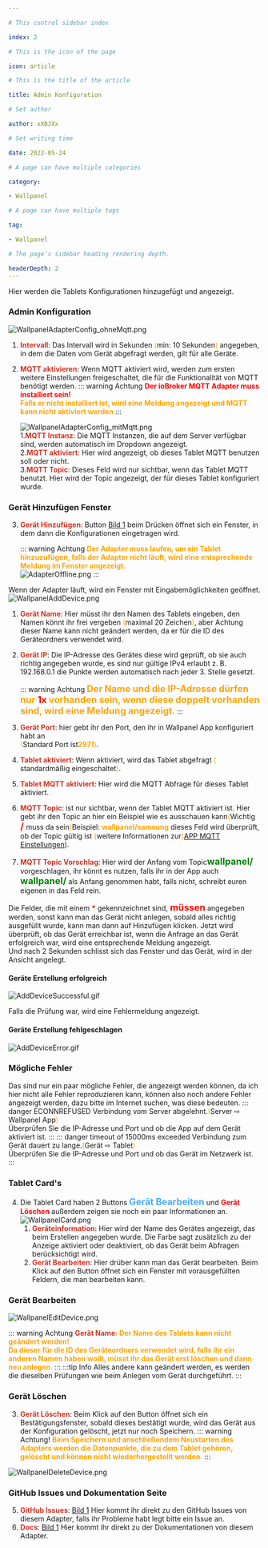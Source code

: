 ```yaml
---

# This control sidebar index

index: 2

# This is the icon of the page

icon: article

# This is the title of the article

title: Admin Konfiguration

# Set author

author: xXBJXx

# Set writing time

date: 2022-05-24

# A page can have multiple categories

category:

- Wallpanel

# A page can have multiple tags

tag:

- Wallpanel

# The page’s sidebar heading rendering depth.

headerDepth: 2
---
```


Hier werden die Tablets Konfigurationen hinzugefügt und angezeigt.

### Admin Konfiguration

![WallpanelAdapterConfig_ohneMqtt.png](../../.vuepress/public/media/wallpanel/WallpanelAdapterConfig_withoutMqtt.png#image)

1. <span style="color:#cf3424; fontSize:1.1em; font-weight:bold">Intervall</span>: Das Intervall wird in Sekunden <span style="color:#ffa500">(</span>min: 10
   Sekunden<span style="color:#ffa500">)</span> angegeben, in dem die Daten vom Gerät abgefragt werden, gilt für alle Geräte.

2. <span style="color:#cf3424; fontSize:1.1em; font-weight:bold">MQTT aktivieren</span>: Wenn MQTT aktiviert wird, werden zum ersten weitere Einstellungen freigeschaltet, die für
   die Funktionalität von MQTT benötigt werden.
   ::: warning Achtung
   <span style="color:red; font-size:1em; font-weight: bold" >Der ioBroker MQTT Adapter muss installiert sein!</span><br>
   <span style="color:orange; font-size:1em; font-weight: bold" >Falls er nicht installiert ist, wird eine Meldung angezeigt und MQTT kann nicht aktiviert werden</span>
   :::

   ![WallpanelAdapterConfig_mitMqtt.png](../../.vuepress/public/media/wallpanel/WallpanelAdapterConfig_withMqtt.png#mqttImage)<br>
   1.<span style="color:#cf3424; fontSize:1.1em; font-weight:bold">MQTT Instanz</span>: Die MQTT Instanzen, die auf dem Server verfügbar sind, werden automatisch im Dropdown
   angezeigt.<br>
   2.<span style="color:#cf3424; fontSize:1.1em; font-weight:bold">MQTT aktiviert</span>: Hier wird angezeigt, ob dieses Tablet MQTT benutzen soll oder nicht.<br>
   3.<span style="color:#cf3424; fontSize:1.1em; font-weight:bold">MQTT Topic</span>: Dieses Feld wird nur sichtbar, wenn das Tablet MQTT benutzt. Hier wird der Topic angezeigt,
   der für dieses Tablet konfiguriert wurde.<br>

### Gerät Hinzufügen Fenster

3. <span style="color:#cf3424; fontSize:1.1em; font-weight:bold">Gerät Hinzufügen</span>: Button [Bild 1](#admin-konfiguration) beim Drücken öffnet sich ein Fenster, in dem
   dann die Konfigurationen eingetragen wird.

   ::: warning Achtung
   <span style="color:orange; font-size:1em; font-weight: bold" >Der Adapter muss laufen, um ein Tablet hinzuzufügen, falls der Adapter nicht läuft, wird eine entsprechende Meldung
   im Fenster angezeigt.</span><br>
   ![AdapterOffline.png](../../.vuepress/public/media/wallpanel/AdapterOffline.png#mqttImage)
   :::

Wenn der Adapter läuft, wird ein Fenster mit Eingabemöglichkeiten geöffnet.<br>
![WallpanelAddDevice.png](../../.vuepress/public/media/wallpanel/WallpanelAddDevice.png#image)<br>

1. <span style="color:#cf3424; fontSize:1.1em; font-weight:bold">Gerät Name</span>: Hier müsst ihr den Namen des Tablets eingeben, den Namen könnt ihr frei
   vergeben <span style="color:#ffa500">(</span>maximal 20 Zeichen<span style="color:#ffa500">)</span>, aber Achtung dieser Name kann nicht geändert werden, da er für die ID des
   Geräteordners verwendet wird.<br>
2. <span style="color:#cf3424; fontSize:1.1em; font-weight:bold">Gerät IP</span>: Die IP-Adresse des Gerätes diese wird geprüft, ob sie auch richtig angegeben wurde, es sind nur
   gültige IPv4 erlaubt z. B. 192.168.0.1 die Punkte werden automatisch nach jeder 3. Stelle gesetzt.

   ::: warning Achtung
   <span style="color:orange; font-size:1.3em; font-weight: bold" >Der Name und die IP-Adresse dürfen nur <span style="color:red; fontSize:1em; font-weight:bold">1x</span>
   vorhanden
   sein, wenn diese doppelt vorhanden sind, wird eine Meldung angezeigt.</span>
   :::

3. <span style="color:#cf3424; fontSize:1.1em; font-weight:bold">Gerät Port</span>: hier gebt ihr den Port, den ihr in Wallpanel App konfiguriert habt
   an <br> <span style="color:#ffa500">(</span>Standard Port ist<span style="color:orange; fontSize:1.1em; font-weight:bold">2971</span><span style="color:#ffa500">)</span>.<br>

4. <span style="color:#cf3424; fontSize:1.1em; font-weight:bold">Tablet aktiviert</span>: Wenn aktiviert, wird das Tablet abgefragt <span style="color:#ffa500">(</span>
   standardmäßig eingeschaltet<span style="color:#ffa500">)</span>.<br>

5. <span style="color:#cf3424; fontSize:1.1em; font-weight:bold">Tablet MQTT aktiviert</span>: Hier wird die MQTT Abfrage für dieses Tablet aktiviert.<br>

6. <span style="color:#cf3424; fontSize:1.1em; font-weight:bold">MQTT Topic</span>: ist nur sichtbar, wenn der Tablet MQTT aktiviert ist. Hier gebt ihr den Topic an hier ein
   Beispiel wie es ausschauen kann<span style="color:#ffa500">(</span>Wichtig<span style="color:red; font-size:1.3em; font-weight: bold"> / </span>muss da
   sein<span style="color:#ffa500">)</span>Beispiel: <span style="color:orange; fontSize:1.1em; font-weight:bold">wallpanel/samsung</span> dieses Feld wird überprüft, ob der Topic
   gültig ist <span style="color:#ffa500">(</span>weitere Informationen zur<span style="color:#ffa500">)</span>[APP MQTT Einstellungen](/de/wallpanel/app/mqtt-settings)).<br>

7. <span style="color:#cf3424; fontSize:1.1em; font-weight:bold">MQTT Topic Vorschlag</span>: Hier wird der Anfang vom
   Topic<span style="color: green; font-size:1.3em; font-weight:bold" >wallpanel/</span> vorgeschlagen, ihr könnt es nutzen, falls ihr in der App
   auch <span style="color: green; font-size:1.3em; font-weight:bold"> wallpanel/</span> als Anfang genommen habt, falls nicht, schreibt euren eigenen in das Feld rein.

Die Felder, die mit einem <span style="color:red; fontSize:1.3em; font-weight:bold">*</span> gekennzeichnet sind,<span style="color: red; font-size:1.3em; font-weight:bold">
müssen</span> angegeben werden, sonst kann man das Gerät nicht anlegen, sobald alles richtig ausgefüllt wurde, kann man dann auf Hinzufügen klicken. Jetzt wird überprüft, ob das
Gerät erreichbar ist, wenn die Anfrage an das Gerät erfolgreich war, wird eine entsprechende Meldung angezeigt.<br>
Und nach 2 Sekunden schlisst sich das Fenster und das Gerät, wird in der Ansicht angelegt.<br>

#### Geräte Erstellung erfolgreich

![AddDeviceSuccessful.gif](../../.vuepress/public/media/wallpanel/AddDeviceSuccessful.gif#gif)

Falls die Prüfung <Badge text="nicht erfolgreich" type="danger" vertical="middle"/> war, wird eine Fehlermeldung angezeigt.

#### Geräte Erstellung fehlgeschlagen

![AddDeviceError.gif](../../.vuepress/public/media/wallpanel/AddDeviceError.gif#gif)

### Mögliche Fehler

Das sind nur ein paar mögliche Fehler, die angezeigt werden können, da ich hier nicht alle Fehler reproduzieren kann, können also noch andere Fehler angezeigt werden, dazu bitte im
Internet suchen, was diese bedeuten.
::: danger ECONNREFUSED
Verbindung vom Server abgelehnt.<span style="color:#ffa500">(</span>Server ⇨ Wallpanel App<span style="color:#ffa500">)</span><br>
Überprüfen Sie die IP-Adresse und Port und ob die App auf dem Gerät aktiviert ist.
:::
::: danger timeout of 15000ms exceeded
Verbindung zum Gerät dauert zu lange.<span style="color:#ffa500">(</span>Gerät ⇨ Tablet<span style="color:#ffa500">)</span><br>
Überprüfen Sie die IP-Adresse und Port und ob das Gerät im Netzwerk ist.
:::

### Tablet Card's

4. Die Tablet Card haben 2 Buttons <span style="color: #4dabf5; font-size:1.3em; font-weight:bold" >Gerät Bearbeiten</span>
   und <span style="color: red; fontSize: 1.3em; font-weight:bold">Gerät Löschen</span> außerdem zeigen sie noch ein paar Informationen an.<br>
   ![WallpanelCard.png](../../.vuepress/public/media/wallpanel/deviceCard.png#image)
	1. <span style="color:#cf3424; fontSize:1.1em; font-weight:bold">Geräteinformation</span>: Hier wird der Name des Gerätes angezeigt, das beim Erstellen angegeben wurde. Die
	   Farbe sagt zusätzlich zu der Anzeige aktiviert oder deaktiviert, ob das Gerät beim Abfragen berücksichtigt wird.
	2. <span style="color:#cf3424; fontSize:1.1em; font-weight:bold">Gerät Bearbeiten</span>: Hier drüber kann man das Gerät bearbeiten. Beim Klick auf den Button öffnet sich ein
	   Fenster mit vorausgefüllten Feldern, die man bearbeiten kann.

### Gerät Bearbeiten

![WallpanelEditDevice.png](../../.vuepress/public/media/wallpanel/WallpanelEditDevice.png#image)

::: warning Achtung
<span style="color:orange; font-size:1em; font-weight: bold" ><span style="color:#cf3424; font-size:1em; font-weight:bold" >Gerät Name</span>: Der Name des Tablets kann nicht
geändert werden! <br>
Da dieser für die ID des Geräteordners verwendet wird, falls ihr ein anderen Namen haben wollt, müsst ihr das Gerät erst löschen und dann neu anlegen.</span>
:::
:::tip Info
Alles andere kann geändert werden, es werden die dieselben Prüfungen wie beim Anlegen vom Gerät durchgeführt.
:::

### Gerät Löschen

3. <span style="color:#cf3424; fontSize:1.1em; font-weight:bold">Gerät Löschen</span>: Beim Klick auf den Button öffnet sich ein Bestätigungsfenster, sobald dieses bestätigt wurde,
   wird das Gerät aus der Konfiguration gelöscht, jetzt nur noch Speichern.
   ::: warning Achtung!
   <span style="color:orange; font-size:1em; font-weight: bold" > Beim Speichern und anschließendem Neustarten des Adapters werden die Datenpunkte, die zu dem Tablet gehören,
   gelöscht und können nicht wiederhergestellt werden.</span>
   :::

![WallpanelDeleteDevice.png](../../.vuepress/public/media/wallpanel/WallpanelDeleteDevice.png#image)

### GitHub Issues und Dokumentation Seite

5. <span style="color:#cf3424; fontSize:1.1em; font-weight:bold">GitHub Issues</span>: [Bild 1](#admin-konfiguration) Hier kommt ihr direkt zu den GitHub Issues von diesem
   Adapter, falls ihr Probleme habt legt bitte ein Issue an.
6. <span style="color:#cf3424; fontSize:1.1em; font-weight:bold">Docs</span>: [Bild 1](#admin-konfiguration) Hier kommt ihr direkt zu der Dokumentationen von diesem Adapter.

